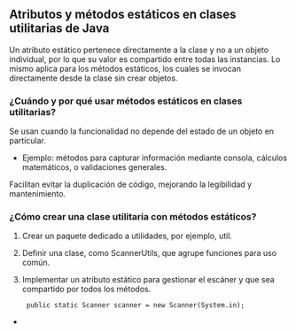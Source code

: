 <h2 align="left"> Atributos y métodos estáticos en clases utilitarias de Java </h2>

<p align="left"> Un atributo estático pertenece directamente a la clase y no a un objeto individual, por lo que su valor es compartido entre todas las instancias. Lo mismo aplica para los métodos estáticos, los cuales se invocan directamente desde la clase sin crear objetos. </p>

<h3> ¿Cuándo y por qué usar métodos estáticos en clases utilitarias? </h3>

<p align="left">Se usan cuando la funcionalidad no depende del estado de un objeto en particular.

* Ejemplo: métodos para capturar información mediante consola, cálculos matemáticos, o validaciones generales.

Facilitan evitar la duplicación de código, mejorando la legibilidad y mantenimiento. </p>

<h3> ¿Cómo crear una clase utilitaria con métodos estáticos? </h3>

<p align="left">

1. Crear un paquete dedicado a utilidades, por ejemplo, util.
2. Definir una clase, como ScannerUtils, que agrupe funciones para uso común.
3. Implementar un atributo estático para gestionar el escáner y que sea compartido por todos los métodos. 

        public static Scanner scanner = new Scanner(System.in);



* 

</p>